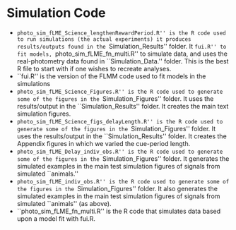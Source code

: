 # Simulation Code
- ``photo_sim_fLME_Science_lengthenRewardPeriod.R'' is the R code used to run simulations (the actual experiments) it produces results/outputs found in the ``Simulation_Results'' folder. It ``fui.R'' to fit models, ``photo_sim_fLME_fn_multi.R'' to simulate data, and uses the real-photometry data found in  ``Simulation_Data.'' folder. This is the best R file to start with if one wishes to recreate analyses.
- ``fui.R'' is the version of the FLMM code used to fit models in the simulations
- ``photo_sim_fLME_Science_Figures.R'' is the R code used to generate some of the figures in the ``Simulation_Figures'' folder. It uses the results/output in the ``Simulation_Results'' folder. It creates the main text simulation figures.
- ``photo_sim_fLME_Science_figs_delayLength.R'' is the R code used to generate some of the figures in the ``Simulation_Figures'' folder. It uses the results/output in the ``Simulation_Results'' folder. It creates the Appendix figures in which we varied the cue-period length.
- ``photo_sim_fLME_Delay_indiv_obs.R'' is the R code used to generate some of the figures in the ``Simulation_Figures'' folder. It generates the simulated examples in the main test simulation figures of signals from simulated ``animals.''
- ``photo_sim_fLME_indiv_obs.R'' is the R code used to generate some of the figures in the ``Simulation_Figures'' folder. It also generates the simulated examples in the main test simulation figures of signals from simulated ``animals'' (as above).
- ``photo_sim_fLME_fn_multi.R'' is the R code that simulates data based upon a model fit with fui.R. 
